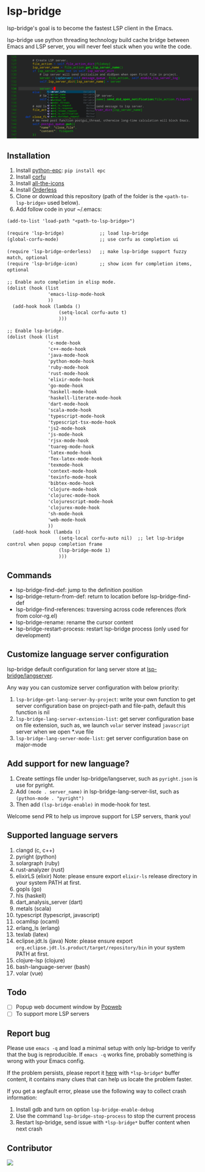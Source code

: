 # lsp-bridge

lsp-bridge's goal is to become the fastest LSP client in the Emacs.

lsp-bridge use python threading technology build cache bridge between Emacs and LSP server, you will never feel stuck when you write the code.

<img src="./screenshot.png">

## Installation

1. Install [python-epc](https://github.com/tkf/python-epc): `pip install epc`
2. Install [corfu](https://github.com/minad/corfu)
3. Install [all-the-icons](https://github.com/domtronn/all-the-icons.el)
4. Install [Orderless](https://github.com/oantolin/orderless)
5. Clone or download this repository (path of the folder is the `<path-to-lsp-bridge>` used below).
6. Add follow code in your ~/.emacs:

```
(add-to-list 'load-path "<path-to-lsp-bridge>")

(require 'lsp-bridge)             ;; load lsp-bridge
(global-corfu-mode)               ;; use corfu as completion ui

(require 'lsp-bridge-orderless)   ;; make lsp-bridge support fuzzy match, optional
(require 'lsp-bridge-icon)        ;; show icon for completion items, optional

;; Enable auto completion in elisp mode.
(dolist (hook (list
               'emacs-lisp-mode-hook
               ))
  (add-hook hook (lambda ()
                   (setq-local corfu-auto t)
                   )))

;; Enable lsp-bridge.
(dolist (hook (list
               'c-mode-hook
               'c++-mode-hook
               'java-mode-hook
               'python-mode-hook
               'ruby-mode-hook
               'rust-mode-hook
               'elixir-mode-hook
               'go-mode-hook
               'haskell-mode-hook
               'haskell-literate-mode-hook
               'dart-mode-hook
               'scala-mode-hook
               'typescript-mode-hook
               'typescript-tsx-mode-hook
               'js2-mode-hook
               'js-mode-hook
               'rjsx-mode-hook
               'tuareg-mode-hook
               'latex-mode-hook
               'Tex-latex-mode-hook
               'texmode-hook
               'context-mode-hook
               'texinfo-mode-hook
               'bibtex-mode-hook
               'clojure-mode-hook
               'clojurec-mode-hook
               'clojurescript-mode-hook
               'clojurex-mode-hook
               'sh-mode-hook
               'web-mode-hook
               ))
  (add-hook hook (lambda ()
                   (setq-local corfu-auto nil)  ;; let lsp-bridge control when popup completion frame
                   (lsp-bridge-mode 1)
                   )))
```

## Commands

* lsp-bridge-find-def: jump to the definition position
* lsp-bridge-return-from-def: return to location before lsp-bridge-find-def
* lsp-bridge-find-references: traversing across code references (fork from color-rg.el)
* lsp-bridge-rename: rename the cursor content
* lsp-bridge-restart-process: restart lsp-bridge process (only used for development)

## Customize language server configuration
lsp-bridge default configuration for lang server store at [lsp-bridge/langserver](https://github.com/manateelazycat/lsp-bridge/tree/master/langserver).

Any way you can customize server configuration with below priority:
1. ```lsp-bridge-get-lang-server-by-project```: write your own function to get server configuration base on project-path and file-path, default this function is nil
2. ```lsp-bridge-lang-server-extension-list```: get server configuration base on file extension, such as, we launch ```volar``` server instead ```javascript``` server when we open *.vue file
3. ```lsp-bridge-lang-server-mode-list```: get server configuration base on major-mode

## Add support for new language?

1. Create settings file under lsp-bridge/langserver, such as `pyright.json` is use for pyright.
2. Add `(mode . server_name)` in lsp-bridge-lang-server-list, such as `(python-mode . "pyright")`
3. Then add `(lsp-bridge-enable)` in mode-hook for test.

Welcome send PR to help us improve support for LSP servers, thank you!

## Supported language servers

1. clangd (c, c++)
2. pyright (python)
3. solargraph (ruby)
4. rust-analyzer (rust)
5. elixirLS (elixir) Note: please ensure export `elixir-ls` release directory in your system PATH at first.
6. gopls (go)
7. hls (haskell)
8. dart_analysis_server (dart)
9. metals (scala)
10. typescript (typescript, javascript)
11. ocamllsp (ocaml)
12. erlang_ls (erlang)
13. texlab (latex)
14. eclipse.jdt.ls (java) Note: please ensure export `org.eclipse.jdt.ls.product/target/repository/bin` in your system PATH at first.
15. clojure-lsp (clojure)
16. bash-language-server (bash)
17. volar (vue)

## Todo

- [ ] Popup web document window by [Popweb](https://github.com/manateelazycat/popweb)
- [ ] To support more LSP servers

## Report bug

Please use `emacs -q` and load a minimal setup with only lsp-bridge to verify that the bug is reproducible. If `emacs -q` works fine, probably something is wrong with your Emacs config.

If the problem persists, please report it [here](https://github.com/manateelazycat/lsp-bridge/issues/new) with `*lsp-bridge*` buffer content, it contains many clues that can help us locate the problem faster.

If you get a segfault error, please use the following way to collect crash information:

1. Install gdb and turn on option `lsp-bridge-enable-debug`
2. Use the command `lsp-bridge-stop-process` to stop the current process
3. Restart lsp-bridge, send issue with `*lsp-bridge*` buffer content when next crash

## Contributor

<a href = "https://github.com/manateelazycat/lsp-bridge/graphs/contributors">
  <img src = "https://contrib.rocks/image?repo=manateelazycat/lsp-bridge"/>
</a>
